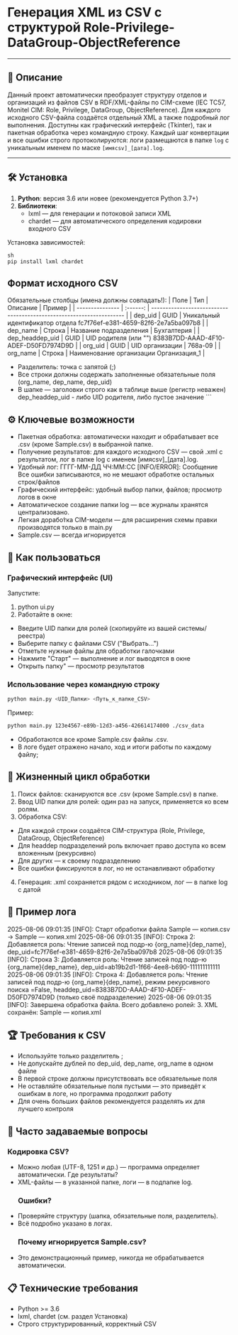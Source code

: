 # Генерация XML из CSV с структурой Role-Privilege-DataGroup-ObjectReference

---

## 📖 Описание

Данный проект автоматически преобразует структуру отделов и организаций из файлов CSV в RDF/XML-файлы по CIM-схеме (IEC TC57, Monitel CIM: Role, Privilege, DataGroup, ObjectReference). Для каждого исходного CSV-файла создаётся отдельный XML а также подробный лог выполнения. Доступны как графический интерфейс (Tkinter), так и пакетная обработка через командную строку. Каждый шаг конвертации и все ошибки строго протоколируются: логи размещаются в папке `log` с уникальным именем по маске `[имяcsv]_[дата].log`.

---

## 🛠️ Установка
1. **Python**: версия 3.6 или новее (рекомендуется Python 3.7+)
2. **Библиотеки**:
   - lxml — для генерации и потоковой записи XML
   - chardet — для автоматического определения кодировки входного CSV

Установка зависимостей:
```
sh
pip install lxml chardet 
```

## Формат исходного CSV
 Обязательные столбцы (имена должны совпадать!):
| Поле            | Тип    | Описание                                                             | Пример      |
| --------------- | :------: | -------------------------------------------------------------------- |
| dep_uid         | GUID   | Уникальный идентификатор отдела	fc7f76ef-e381-4659-82f6-2e7a5ba097b8 |
| dep_name        | Строка | Название подразделения                                               | Бухгалтерия |
| dep_headdep_uid | GUID   | UID родителя (или "")	8383B7DD-AAAD-4F10-ADEF-D50FD7974D9D           |
| org_uid         | GUID   | UID организации                                                      | 768a-09     |
| org_name        | Строка | Наименование организации	Организация_1                               |
* Разделитель: точка с запятой (;)
* Все строки должны содержать заполненные обязательные поля (org_name, dep_name, dep_uid)
* В шапке — заголовки строго как в таблице выше (регистр неважен)
dep_headdep_uid - либо UID родителя, либо пустое значение ```

## ⚙️ Ключевые возможности
* Пакетная обработка: автоматически находит и обрабатывает все .csv (кроме Sample.csv) в выбранной папке.
* Получение результатов: для каждого исходного CSV — свой .xml c результатом, лог в папке log с именем [имяcsv]_[дата].log.
* Удобный лог:
ГГГГ-ММ-ДД ЧЧ:ММ:СС [INFO/ERROR]: Сообщение
Все ошибки записываются, но не мешают обработке остальных строк/файлов
* Графический интерфейс: удобный выбор папки, файлов; просмотр логов в окне
* Автоматическое создание папки log — все журналы хранятся централизовано.
* Легкая дорабо́тка CIM-модели — для расширения схемы правки производятся только в main.py
* Sample.csv — всегда игнорируется

## 🚀 Как пользоваться
 ### Графический интерфейс (UI)
Запустите:
1. python ui.py 
2. Работайте в окне:
* Введите UID папки для ролей (скопируйте из вашей системы/реестра)
* Выберите папку с файлами CSV ("Выбрать...")
* Отметьте нужные файлы для обработки галочками
* Нажмите "Старт" — выполнение и лог выводятся в окне
* Открыть папку" — просмотр результатов
 ### Использование через командную строку
```sh
python main.py <UID_Папки> <Путь_к_папке_CSV>
```

Пример:
 ```sh
 python main.py 123e4567-e89b-12d3-a456-426614174000 ./csv_data
 ```
* Обработаются все кроме Sample.csv файлы .csv. 
* В логе будет отражено начало, ход и итоги работы по каждому файлу; 


## 🔄 Жизненный цикл обработки
1. Поиск файлов: сканируются все .csv (кроме Sample.csv) в папке.
2. Ввод UID папки для ролей: один раз на запуск, применяется ко всем ролям.
3. Обработка CSV:
* Для каждой строки создаётся CIM-структура (Role, Privilege, DataGroup, ObjectReference)
* Для headdep подразделений роль включает право доступа ко всем вложенным (рекурсивно)
* Для других — к своему подразделению
* Все ошибки фиксируются в лог, но не останавливают обработку
4. Генерация:
.xml сохраняется рядом с исходником, лог — в папке log с датой

## 📝 Пример лога
2025-08-06 09:01:35 [INFO]: Старт обработки файла Sample — копия.csv → Sample — копия.xml
2025-08-06 09:01:35 [INFO]: Строка 2: Добавляется роль: Чтение записей под подр-ю {org_name}\{dep_name}, dep_uid=fc7f76ef-e381-4659-82f6-2e7a5ba097b8
2025-08-06 09:01:35 [INFO]: Строка 3: Добавляется роль: Чтение записей под подр-ю {org_name}\{dep_name}, dep_uid=ab19b2d1-1f66-4ee8-b690-111111111111
2025-08-06 09:01:35 [INFO]: Строка 4: Добавляется роль: Чтение записей под подр-ю {org_name}\{dep_name}, режим рекурсивного поиска =False, headdep_uid=8383B7DD-AAAD-4F10-ADEF-D50FD7974D9D (только своё подразделение)
2025-08-06 09:01:35 [INFO]: Завершена обработка файла. Всего добавлено ролей: 3. XML сохранён: Sample — копия.xml

## 🏆 Требования к CSV
* Используйте только разделитель ;
* Не допускайте дублей по dep_uid, dep_name, org_name в одном файле
* В первой строке должны присутствовать все обязательные поля
* Не оставляйте обязательные поля пустыми — это приведёт к ошибкам в логе, но программа продолжит работу
* Для очень больших файлов рекомендуется разделять их для лучшего контроля

## 🤔 Часто задаваемые вопросы
  ### Кодировка CSV?
* Можно любая (UTF-8, 1251 и др.) — программа определяет автоматически.
  Где результаты?
* XML-файлы — в указанной папке, логи — в подпапке log.
  ### Ошибки?
* Проверяйте структуру (шапка, обязательные поля, разделитель).
* Всё подробно указано в логах.
  ### Почему игнорируется Sample.csv?
* Это демонстрационный пример, никогда не обрабатывается автоматически.

## 📋 Технические требования
* Python >= 3.6
* lxml, chardet (см. раздел Установка)
* Строго структурированный, корректный CSV
